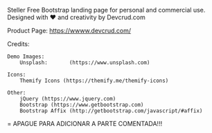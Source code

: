 Steller Free Bootstrap landing page for personal and commercial use. Designed with ♥️ and creativity by Devcrud.com 

Product Page: https://wwww.devcrud.com/

Credits:

    Demo Images:
        Unsplash:       (https://www.unsplash.com)

    Icons:
		Themify Icons (https://themify.me/themify-icons)

	Other:
		jQuery (https://www.jquery.com)
		Bootstrap (https://www.getbootstrap.com)
		Bootstrap Affix (http://getbootstrap.com/javascript/#affix) 


<!-- APAGUE --> = APAGUE PARA ADICIONAR A PARTE COMENTADA!!!
